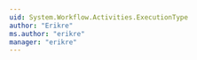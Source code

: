 ```yaml
---
uid: System.Workflow.Activities.ExecutionType
author: "Erikre"
ms.author: "erikre"
manager: "erikre"
---
```

